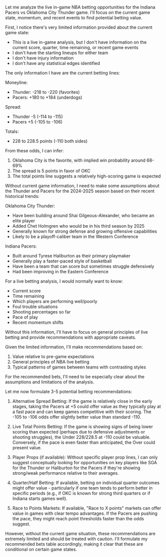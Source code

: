 Let me analyze the live in-game NBA betting opportunities for the Indiana Pacers vs Oklahoma City Thunder game. I'll focus on the current game state, momentum, and recent events to find potential betting value.

First, I notice there's very limited information provided about the current game state:
- This is a live in-game analysis, but I don't have information on the current score, quarter, time remaining, or recent game events
- I don't have the starting lineups for either team
- I don't have injury information
- I don't have any statistical edges identified

The only information I have are the current betting lines:

Moneyline:
- Thunder: -218 to -220 (favorites)
- Pacers: +180 to +184 (underdogs)

Spread:
- Thunder -5 (-114 to -115)
- Pacers +5 (-105 to -106)

Totals:
- 228 to 228.5 points (-110 both sides)

From these odds, I can infer:
1. Oklahoma City is the favorite, with implied win probability around 68-69%
2. The spread is 5 points in favor of OKC
3. The total points line suggests a relatively high-scoring game is expected

Without current game information, I need to make some assumptions about the Thunder and Pacers for the 2024-2025 season based on their recent historical trends:

Oklahoma City Thunder:
- Have been building around Shai Gilgeous-Alexander, who became an elite player
- Added Chet Holmgren who would be in his third season by 2025
- Generally known for strong defense and growing offensive capabilities
- Likely to be a playoff-caliber team in the Western Conference

Indiana Pacers:
- Built around Tyrese Haliburton as their primary playmaker
- Generally play a faster-paced style of basketball
- Have been a team that can score but sometimes struggle defensively
- Had been improving in the Eastern Conference

For a live betting analysis, I would normally want to know:
- Current score
- Time remaining
- Which players are performing well/poorly
- Foul trouble situations
- Shooting percentages so far
- Pace of play
- Recent momentum shifts

Without this information, I'll have to focus on general principles of live betting and provide recommendations with appropriate caveats.

Given the limited information, I'll make recommendations based on:
1. Value relative to pre-game expectations
2. General principles of NBA live betting
3. Typical patterns of games between teams with contrasting styles

For the recommended bets, I'll need to be especially clear about the assumptions and limitations of the analysis.

Let me now formulate 3-5 potential betting recommendations:

1. Alternative Spread Betting:
If the game is relatively close in the early stages, taking the Pacers at +5 could offer value as they typically play at a fast pace and can keep games competitive with their scoring. The -105 to -106 odds offer slightly better value than standard -110.

2. Live Total Points Betting:
If the game is showing signs of being lower scoring than expected (perhaps due to defensive adjustments or shooting struggles), the Under 228/228.5 at -110 could be valuable. Conversely, if the pace is even faster than anticipated, the Over could present value.

3. Player Props (if available):
Without specific player prop lines, I can only suggest conceptually looking for opportunities on key players like SGA for the Thunder or Haliburton for the Pacers if they're showing strong/weak performance relative to their averages.

4. Quarter/Half Betting:
If available, betting on individual quarter outcomes might offer value - particularly if one team tends to perform better in specific periods (e.g., if OKC is known for strong third quarters or if Indiana starts games well).

5. Race to Points Markets:
If available, "Race to X points" markets can offer value in games with clear tempo advantages. If the Pacers are pushing the pace, they might reach point thresholds faster than the odds suggest.

However, without the current game situation, these recommendations are extremely limited and should be treated with caution. I'll formulate my recommended bets table accordingly, making it clear that these are conditional on certain game states.